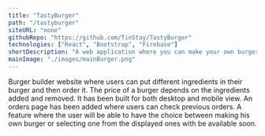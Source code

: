 ```yaml
---
title: "TastyBurger"
path: "/tastyburger"
siteURL: "none"
githubRepo: "https://github.com/TinStay/TastyBurger"
technologies: ["React", "Bootstrap", "Firebase"]
shortDescription: "A web application where you can make your own burger and order it."
mainImage: "./images/mainBurger.png"
---
```

Burger builder website where users can put different ingredients in their burger and then order it. The price of a burger depends on the ingredients added and removed. It has been built for both desktop and mobile view. An orders page has been added where users can check previous orders. A feature where the user will be able to have the choice between making his own burger or selecting one from the displayed ones with be available soon.